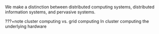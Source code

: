 We make a distinction between distributed computing systems, distributed information systems, and pervasive systems. 

???+note cluster computing vs. grid computing
    In cluster computing the underlying hardware 